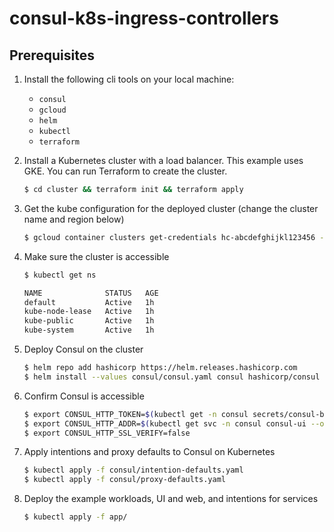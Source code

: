 # consul-k8s-ingress-controllers

## Prerequisites

1. Install the following cli tools on your local machine: 
   * `consul`
   * `gcloud`
   * `helm`
   * `kubectl`
   * `terraform`


1. Install a Kubernetes cluster with a load balancer. This example uses GKE. You can run Terraform to create the cluster.

    ```sh
    $ cd cluster && terraform init && terraform apply
    ```

1. Get the kube configuration for the deployed cluster (change the cluster name and region below)

    ```sh
    $ gcloud container clusters get-credentials hc-abcdefghijkl123456 --region us-west1
    ```

1. Make sure the cluster is accessible

    ```sh
    $ kubectl get ns

    NAME              STATUS   AGE
    default           Active   1h
    kube-node-lease   Active   1h
    kube-public       Active   1h
    kube-system       Active   1h
    ```

1. Deploy Consul on the cluster

    ```sh
    $ helm repo add hashicorp https://helm.releases.hashicorp.com
    $ helm install --values consul/consul.yaml consul hashicorp/consul --create-namespace --namespace consul
    ```

1. Confirm Consul is accessible

    ```sh
    $ export CONSUL_HTTP_TOKEN=$(kubectl get -n consul secrets/consul-bootstrap-acl-token --template={{.data.token}} | base64 -d)
    $ export CONSUL_HTTP_ADDR=$(kubectl get svc -n consul consul-ui --output jsonpath='{.status.loadBalancer.ingress[0].ip}')
    $ export CONSUL_HTTP_SSL_VERIFY=false
    ```

1. Apply intentions and proxy defaults to Consul on Kubernetes

    ```sh
    $ kubectl apply -f consul/intention-defaults.yaml
    $ kubectl apply -f consul/proxy-defaults.yaml
    ```

1. Deploy the example workloads, UI and web, and intentions for services
   
    ```sh
    $ kubectl apply -f app/
    ```